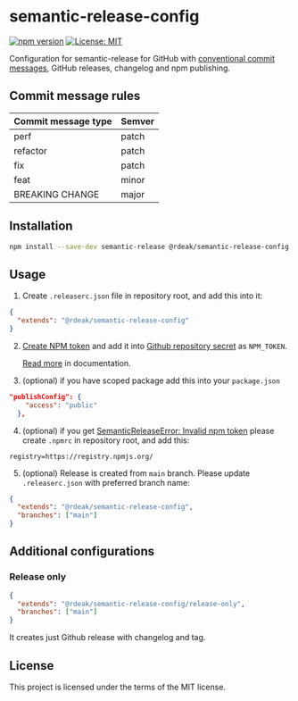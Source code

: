 # semantic-release-config

[![npm version](https://img.shields.io/npm/v/@rdeak/semantic-release-config/latest.svg)](https://www.npmjs.com/package/@rdeak/semantic-release-config)
[![License: MIT](https://img.shields.io/badge/License-MIT-yellow.svg)](https://opensource.org/licenses/MIT)

Configuration for semantic-release for GitHub with
[conventional commit messages](https://www.conventionalcommits.org/en/v1.0.0/), GitHub releases, changelog and npm publishing.

## Commit message rules

| Commit message type | Semver |
| ------------------- | ------ |
| perf                | patch  |
| refactor            | patch  |
| fix                 | patch  |
| feat                | minor  |
| BREAKING CHANGE     | major  |

## Installation

```bash
npm install --save-dev semantic-release @rdeak/semantic-release-config
```

## Usage

1. Create `.releaserc.json` file in repository root, and add this into it:

```json
{
  "extends": "@rdeak/semantic-release-config"
}
```

2. [Create NPM token](https://docs.npmjs.com/creating-and-viewing-access-tokens) and
   add it into [Github repository secret](https://docs.github.com/en/actions/security-guides/using-secrets-in-github-actions#creating-secrets-for-a-repository) as `NPM_TOKEN`.

   [Read more](https://github.com/jednano/semantic-release-npm-github-config#plugins) in documentation.

3. (optional) if you have scoped package add this into your `package.json`

```json
"publishConfig": {
    "access": "public"
  },
```

4. (optional) if you get [SemanticReleaseError: Invalid npm token](https://github.com/semantic-release/semantic-release/issues/2313) please create `.npmrc` in repository root, and add this:

```
registry=https://registry.npmjs.org/
```

5. (optional) Release is created from `main` branch. Please update `.releaserc.json` with preferred branch name:

```json
{
  "extends": "@rdeak/semantic-release-config",
  "branches": ["main"]
}
```

## Additional configurations

### Release only

```json
{
  "extends": "@rdeak/semantic-release-config/release-only",
  "branches": ["main"]
}
```

It creates just Github release with changelog and tag.

## License

This project is licensed under the terms of the MIT license.
